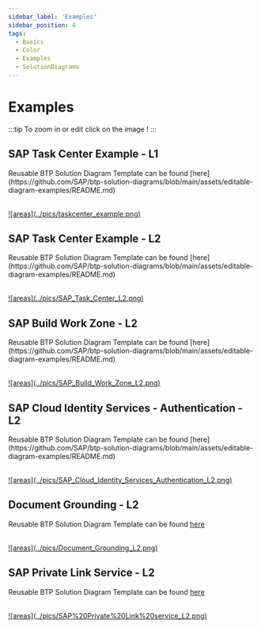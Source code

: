 ```yaml
---
sidebar_label: 'Examples'
sidebar_position: 4
tags:
  - Basics
  - Color
  - Examples
  - SolutionDiagrams
---
```


# Examples

:::tip
To zoom in or edit click on the image !
:::

## SAP Task Center Example - L1

<div className="stc_l0">
Reusable BTP Solution Diagram Template can be found [here](https://github.com/SAP/btp-solution-diagrams/blob/main/assets/editable-diagram-examples/README.md)
<br></br>
<p><a href="https://viewer.diagrams.net/?lightbox=1&highlight=0000ff&edit=_blank&layers=1&nav=1&page=1&title=#Uhttps%3A%2F%2Fraw.githubusercontent.com%2FSAP%2Fbtp-solution-diagrams%2Fmain%2Fassets%2Feditable-diagram-examples%2FSAP_Task_Center_L1.drawio" target="_blank">
![areas](../pics/taskcenter_example.png)
</a></p>
</div>



## SAP Task Center Example - L2

<div className="stc_l1">
Reusable BTP Solution Diagram Template can be found [here](https://github.com/SAP/btp-solution-diagrams/blob/main/assets/editable-diagram-examples/README.md)
<br></br>
<p><a href="https://viewer.diagrams.net/?lightbox=1&highlight=0000ff&edit=_blank&layers=1&nav=1&page=1&title=#Uhttps%3A%2F%2Fraw.githubusercontent.com%2FSAP%2Fbtp-solution-diagrams%2Fmain%2Fassets%2Feditable-diagram-examples%2FSAP_Task_Center_L2.drawio" target="_blank">
![areas](../pics/SAP_Task_Center_L2.png)
</a></p>
</div>



## SAP Build Work Zone - L2

<div className="wz_l2">
Reusable BTP Solution Diagram Template can be found [here](https://github.com/SAP/btp-solution-diagrams/blob/main/assets/editable-diagram-examples/README.md)
<br></br>
<p><a href="https://viewer.diagrams.net/?lightbox=1&highlight=0000ff&edit=_blank&layers=1&nav=1&page=1&title=#Uhttps%3A%2F%2Fraw.githubusercontent.com%2FSAP%2Fbtp-solution-diagrams%2Fmain%2Fassets%2Feditable-diagram-examples%2FSAP_Build_Work_Zone_L2.drawio" target="_blank">
![areas](../pics/SAP_Build_Work_Zone_L2.png)
</a></p>
</div>



## SAP Cloud Identity Services - Authentication - L2

<div className="cis_l2">
Reusable BTP Solution Diagram Template can be found [here](https://github.com/SAP/btp-solution-diagrams/blob/main/assets/editable-diagram-examples/README.md)
<br></br>
<p><a href="https://viewer.diagrams.net/?lightbox=1&highlight=0000ff&edit=_blank&layers=1&nav=1&page=1&title=#Uhttps%3A%2F%2Fraw.githubusercontent.com%2FSAP%2Fbtp-solution-diagrams%2Fmain%2Fassets%2Feditable-diagram-examples%2F/SAP_Cloud_Identity_Services_Authentication_L2.drawio" target="_blank">
![areas](../pics/SAP_Cloud_Identity_Services_Authentication_L2.png)
</a></p>
</div>

## Document Grounding - L2

Reusable BTP Solution Diagram Template can be found [here](https://github.com/SAP/btp-solution-diagrams/blob/main/assets/editable-diagram-examples/README.md)
<br></br>
<p><a href="https://viewer.diagrams.net/?lightbox=1&highlight=0000ff&edit=_blank&layers=1&nav=1&page=1&title=#Uhttps%3A%2F%2Fraw.githubusercontent.com%2FSAP%2Fbtp-solution-diagrams%2Fmain%2Fassets%2Feditable-diagram-examples%2F/Document_Grounding_L2.drawio" target="_blank">
![areas](../pics/Document_Grounding_L2.png)
</a></p>
</div>

## SAP Private Link Service - L2

Reusable BTP Solution Diagram Template can be found [here](https://github.com/SAP/btp-solution-diagrams/blob/main/assets/editable-diagram-examples/README.md)
<br></br>
<p><a href="https://viewer.diagrams.net/?lightbox=1&highlight=0000ff&edit=_blank&layers=1&nav=1&page=1&title=#Uhttps%3A%2F%2Fraw.githubusercontent.com%2FSAP%2Fbtp-solution-diagrams%2Fmain%2Fassets%2Feditable-diagram-examples%2FSAP_Private_Link_Service_L2.drawio" target="_blank">
![areas](../pics/SAP%20Private%20Link%20service_L2.png)
</a></p>
</div>

